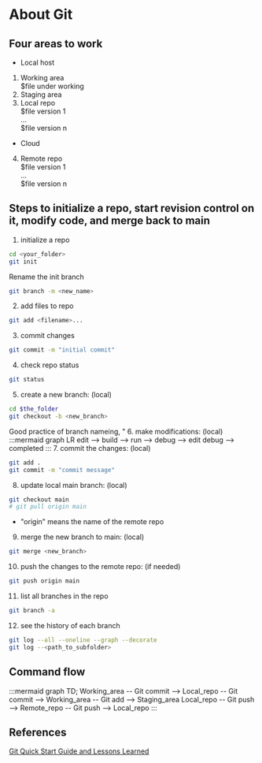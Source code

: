 # About Git
## Four areas to work
- Local host
1. Working area\
    $file under working
2. Staging area
3. Local repo\
    $file version 1\
    ...\
    $file version n 
- Cloud
4. Remote repo\
    $file version 1\
    ...\
    $file version n
## Steps to initialize a repo, start revision control on it, modify code, and merge back to main
1. initialize a repo
```bash
cd <your_folder>
git init
```
Rename the init branch
```bash
git branch -m <new_name>
```
2. add files to repo
```bash
git add <filename>...
```
3. commit changes
```bash
git commit -m "initial commit"
```
4. check repo status
```bash
git status
```
5. create a new branch: (local)
```bash
cd $the_folder
git checkout -b <new_branch>
```
Good practice of branch nameing, "
6. make modifications: (local)
:::mermaid
graph LR
edit --> build --> run --> debug --> edit
debug --> completed
:::
7. commit the changes: (local)
```bash
git add .
git commit -m "commit message"
```
8. update local main branch: (local)
```bash
git checkout main
# git pull origin main
```
* "origin" means the name of the remote repo
9. merge the new branch to main: (local)
```bash
git merge <new_branch>
```
10. push the changes to the remote repo: (if needed)
```bash
git push origin main
```
11. list all branches in the repo
```bash
git branch -a
```
12. see the history of each branch
```bash
git log --all --oneline --graph --decorate
git log --<path_to_subfolder>
```
## Command flow
:::mermaid
graph TD;
Working_area -- Git commit --> Local_repo -- Git commit --> Working_area -- Git add --> Staging_area
Local_repo -- Git push --> Remote_repo -- Git push --> Local_repo
:::
## References
[Git Quick Start Guide and Lessons Learned](https://medium.com/@Stan_DS/git-quick-start-guide-and-lessons-learned-1627a8d87ce5#:~:text=Git%20Quick%20Start%20Guide%20and%20Lessons%20Learned%201,on%20the%20right%20branch%20...%205%20Reference%20)